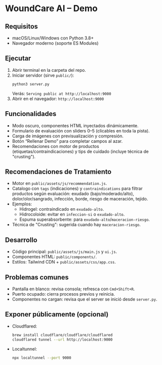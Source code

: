 # WoundCare AI – Demo

## Requisitos
- macOS/Linux/Windows con Python 3.8+
- Navegador moderno (soporte ES Modules)

## Ejecutar
1. Abrir terminal en la carpeta del repo.
2. Iniciar servidor (sirve `public/`):
   ```bash
   python3 server.py
   ```
   Verás: `Serving public at http://localhost:9000`
3. Abrir en el navegador: `http://localhost:9000`

## Funcionalidades
- Modo oscuro, componentes HTML inyectados dinámicamente.
- Formulario de evaluación con sliders 0–5 (clicables en toda la pista).
- Carga de imágenes con previsualización y compresión.
- Botón “Rellenar Demo” para completar campos al azar.
- Recomendaciones con motor de productos (etiquetas/contraindicaciones) y tips de cuidado (incluye técnica de "crusting").

## Recomendaciones de Tratamiento
- Motor en `public/assets/js/recommendation.js`.
- Catalogo con `tags` (indicaciones) y `contraindications` para filtrar productos según evaluación: exudado (bajo/moderado/alto), dolor/olor/sangrado, infección, borde, riesgo de maceración, tejido.
- Ejemplos:
  - Hidrogel: contraindicado en `exudado-alto`.
  - Hidrocoloide: evitar en `infeccion-si` o `exudado-alto`.
  - Espuma superabsorbente: para `exudado-alto`/`maceracion-riesgo`.
- Técnica de "Crusting": sugerida cuando hay `maceracion-riesgo`.

## Desarrollo
- Código principal: `public/assets/js/main.js` y `ui.js`.
- Componentes HTML: `public/components/`.
- Estilos: Tailwind CDN + `public/assets/css/app.css`.

## Problemas comunes
- Pantalla en blanco: revisa consola; refresca con `Cmd+Shift+R`.
- Puerto ocupado: cierra procesos previos y reinicia.
- Componentes no cargan: revisa que el server se inició desde `server.py`.

## Exponer públicamente (opcional)
- Cloudflared:
  ```bash
  brew install cloudflare/cloudflare/cloudflared
  cloudflared tunnel --url http://localhost:9000
  ```
- Localtunnel:
  ```bash
  npx localtunnel --port 9000
  ```

